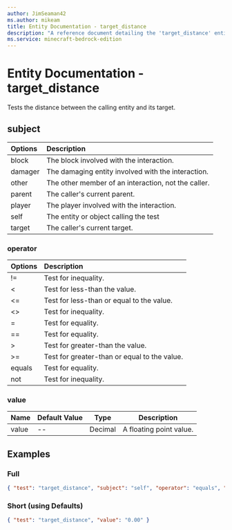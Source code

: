 ```yaml
---
author: JimSeaman42
ms.author: mikeam
title: Entity Documentation - target_distance
description: "A reference document detailing the 'target_distance' entity filter"
ms.service: minecraft-bedrock-edition
---
```


# Entity Documentation - target_distance

Tests the distance between the calling entity and its target.

## subject

| Options| Description |
|:-----------|:-----------|
| block| The block involved with the interaction. |
| damager| The damaging entity involved with the interaction. |
| other| The other member of an interaction, not the caller. |
| parent| The caller's current parent. |
| player| The player involved with the interaction. |
| self| The entity or object calling the test |
| target| The caller's current target. |

### operator

| Options| Description |
|:-----------|:-----------|
| !=| Test for inequality. |
| <| Test for less-than the value. |
| <=| Test for less-than or equal to the value. |
| <>| Test for inequality. |
| =| Test for equality. |
| ==| Test for equality. |
| >| Test for greater-than the value. |
| >=| Test for greater-than or equal to the value. |
| equals| Test for equality. |
| not| Test for inequality. |

### value

|Name |Default Value  |Type  |Description  |
|---------|---------|---------|---------|
|value |-- |Decimal |A floating point value. |

## Examples

### Full

```json
{ "test": "target_distance", "subject": "self", "operator": "equals", "value": 0.00}
```

### Short (using Defaults)

```json
{ "test": "target_distance", "value": "0.00" }
```
